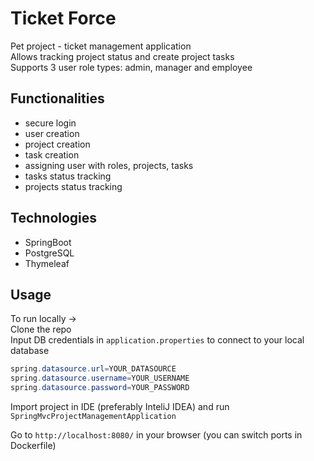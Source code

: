 # Ticket Force

Pet project - ticket management application  
Allows tracking project status and create project tasks  
Supports 3 user role types: admin, manager and employee  

## Functionalities
- secure login
- user creation
- project creation
- task creation
- assigning user with roles, projects, tasks
- tasks status tracking
- projects status tracking

## Technologies
- SpringBoot
- PostgreSQL
- Thymeleaf

## Usage
To run locally -> <br>
Clone the repo <br>
Input DB credentials in ```application.properties``` to connect to your local database
```java
spring.datasource.url=YOUR_DATASOURCE
spring.datasource.username=YOUR_USERNAME
spring.datasource.password=YOUR_PASSWORD
```
Import project in IDE (preferably InteliJ IDEA) and run ```SpringMvcProjectManagementApplication``` <br>

Go to ```http://localhost:8080/``` in your browser (you can switch ports in Dockerfile)







